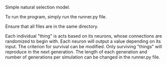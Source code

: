 Simple natural selection model. 

To run the program, simply run the runner.py file. 

Ensure that all files are in the same directory. 

Each individual "thing" is acts based on its neurons, whose connections are randomized to begin with. Each neuron will output a value depending on its input.  The criterion for survival can be modified. Only surviving "things" will reproduce in the next generation. The length of each generation and number of generations per simulation can be changed in the runner.py file. 

